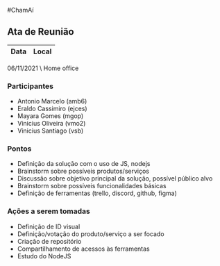 #ChamAí

## Ata de Reunião

Data         | Local
------------ | -------------
06/11/2021   \  Home office 


### Participantes
- Antonio Marcelo (amb6) 
- Eraldo Cassimiro (ejces)
- Mayara Gomes (mgop)
- Vinicius Oliveira (vmo2) 
- Vinicius Santiago (vsb)

### Pontos
* Definição da solução com o uso de JS, nodejs
* Brainstorm sobre possíveis produtos/serviços
* Discussão sobre objetivo principal da solução, possível público alvo
* Brainstorm sobre possíveis funcionalidades básicas
* Definição de ferramentas (trello, discord, github, figma)


### Ações a serem tomadas
* Definição de ID visual
* Definição/votação do produto/serviço a ser focado
* Criação de repositório
* Compartilhamento de acessos às ferramentas
* Estudo do NodeJS
